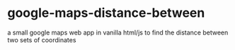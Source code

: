# google-maps-distance-between
a small google maps web app in vanilla html/js to find the distance between two sets of coordinates
